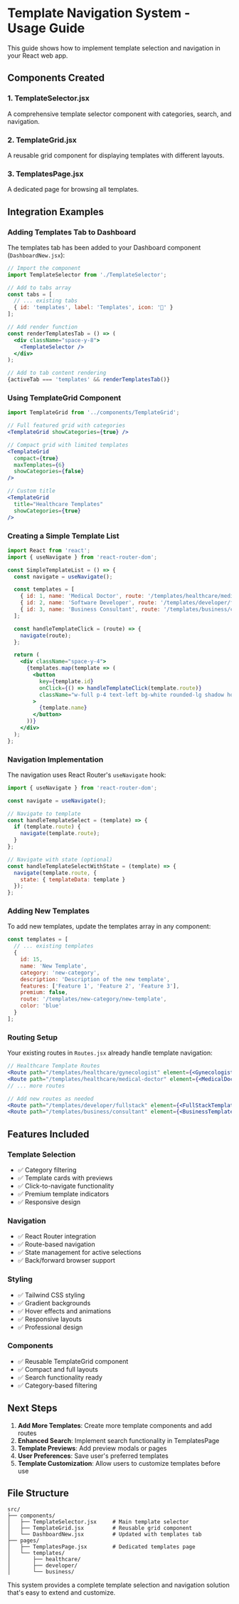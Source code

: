 # Template Navigation System - Usage Guide

This guide shows how to implement template selection and navigation in your React web app.

## Components Created

### 1. TemplateSelector.jsx
A comprehensive template selector component with categories, search, and navigation.

### 2. TemplateGrid.jsx  
A reusable grid component for displaying templates with different layouts.

### 3. TemplatesPage.jsx
A dedicated page for browsing all templates.

## Integration Examples

### Adding Templates Tab to Dashboard

The templates tab has been added to your Dashboard component (`DashboardNew.jsx`):

```jsx
// Import the component
import TemplateSelector from './TemplateSelector';

// Add to tabs array
const tabs = [
  // ... existing tabs
  { id: 'templates', label: 'Templates', icon: '🎨' }
];

// Add render function
const renderTemplatesTab = () => (
  <div className="space-y-8">
    <TemplateSelector />
  </div>
);

// Add to tab content rendering
{activeTab === 'templates' && renderTemplatesTab()}
```

### Using TemplateGrid Component

```jsx
import TemplateGrid from '../components/TemplateGrid';

// Full featured grid with categories
<TemplateGrid showCategories={true} />

// Compact grid with limited templates
<TemplateGrid 
  compact={true} 
  maxTemplates={6} 
  showCategories={false} 
/>

// Custom title
<TemplateGrid 
  title="Healthcare Templates" 
  showCategories={true} 
/>
```

### Creating a Simple Template List

```jsx
import React from 'react';
import { useNavigate } from 'react-router-dom';

const SimpleTemplateList = () => {
  const navigate = useNavigate();

  const templates = [
    { id: 1, name: 'Medical Doctor', route: '/templates/healthcare/medical-doctor' },
    { id: 2, name: 'Software Developer', route: '/templates/developer/fullstack' },
    { id: 3, name: 'Business Consultant', route: '/templates/business/consultant' }
  ];

  const handleTemplateClick = (route) => {
    navigate(route);
  };

  return (
    <div className="space-y-4">
      {templates.map(template => (
        <button
          key={template.id}
          onClick={() => handleTemplateClick(template.route)}
          className="w-full p-4 text-left bg-white rounded-lg shadow hover:shadow-lg transition-shadow"
        >
          {template.name}
        </button>
      ))}
    </div>
  );
};
```

### Navigation Implementation

The navigation uses React Router's `useNavigate` hook:

```jsx
import { useNavigate } from 'react-router-dom';

const navigate = useNavigate();

// Navigate to template
const handleTemplateSelect = (template) => {
  if (template.route) {
    navigate(template.route);
  }
};

// Navigate with state (optional)
const handleTemplateSelectWithState = (template) => {
  navigate(template.route, { 
    state: { templateData: template } 
  });
};
```

### Adding New Templates

To add new templates, update the templates array in any component:

```jsx
const templates = [
  // ... existing templates
  {
    id: 15,
    name: 'New Template',
    category: 'new-category',
    description: 'Description of the new template',
    features: ['Feature 1', 'Feature 2', 'Feature 3'],
    premium: false,
    route: '/templates/new-category/new-template',
    color: 'blue'
  }
];
```

### Routing Setup

Your existing routes in `Routes.jsx` already handle template navigation:

```jsx
// Healthcare Template Routes
<Route path="/templates/healthcare/gynecologist" element={<GynecologistTemplate />} />
<Route path="/templates/healthcare/medical-doctor" element={<MedicalDoctorTemplate />} />
// ... more routes

// Add new routes as needed
<Route path="/templates/developer/fullstack" element={<FullStackTemplate />} />
<Route path="/templates/business/consultant" element={<BusinessTemplate />} />
```

## Features Included

### Template Selection
- ✅ Category filtering
- ✅ Template cards with previews
- ✅ Click-to-navigate functionality
- ✅ Premium template indicators
- ✅ Responsive design

### Navigation
- ✅ React Router integration
- ✅ Route-based navigation
- ✅ State management for active selections
- ✅ Back/forward browser support

### Styling
- ✅ Tailwind CSS styling
- ✅ Gradient backgrounds
- ✅ Hover effects and animations
- ✅ Responsive layouts
- ✅ Professional design

### Components
- ✅ Reusable TemplateGrid component
- ✅ Compact and full layouts
- ✅ Search functionality ready
- ✅ Category-based filtering

## Next Steps

1. **Add More Templates**: Create more template components and add routes
2. **Enhanced Search**: Implement search functionality in TemplatesPage
3. **Template Previews**: Add preview modals or pages
4. **User Preferences**: Save user's preferred templates
5. **Template Customization**: Allow users to customize templates before use

## File Structure

```
src/
├── components/
│   ├── TemplateSelector.jsx     # Main template selector
│   ├── TemplateGrid.jsx         # Reusable grid component
│   └── DashboardNew.jsx         # Updated with templates tab
├── pages/
│   ├── TemplatesPage.jsx        # Dedicated templates page
│   └── templates/
│       ├── healthcare/
│       ├── developer/
│       └── business/
```

This system provides a complete template selection and navigation solution that's easy to extend and customize.
